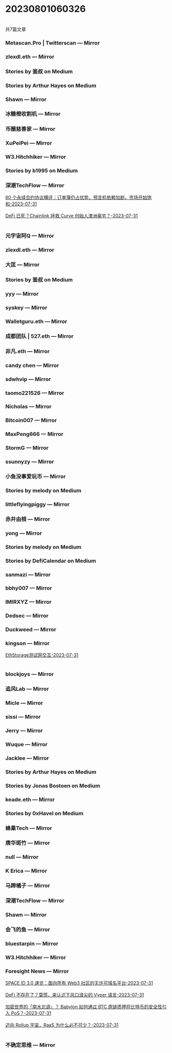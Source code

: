 <h1>20230801060326</h1><br/>共7篇文章


###  Metascan.Pro | Twitterscan — Mirror









###  zlexdl.eth — Mirror







###  Stories by 鉴叔 on Medium









###  Stories by Arthur Hayes on Medium







###  Shawn — Mirror









###  冰糖橙收割机 — Mirror







###  币圈慈善家 — Mirror











###  XuPeiPei — Mirror







###  W3.Hitchhiker — Mirror











###  Stories by b1995 on Medium







###  深潮TechFlow — Mirror

<a target=_blank rel=nofollow href="https://mirror.xyz/0x0E58bB9795a9D0F065e3a8Cc2aed2A63D6977d8A/Yi5TkCQTh-_2GqXpWaU5QMeKS_N7Hd2c0IXNa4Df1Dg" >60 个永续合约协议横评：订单簿仍占优势，预言机依赖加剧，市场开始饱和-2023-07-31</a><br/><br/><a target=_blank rel=nofollow href="https://mirror.xyz/0x0E58bB9795a9D0F065e3a8Cc2aed2A63D6977d8A/ODm_Z0zwFtkTPUDItyAao0YtSLTrmv2jL9T-k5imzIg" >DeFi 已死？Chainlink 拯救 Curve 创始人澳洲豪宅？-2023-07-31</a><br/><br/>











###  元宇宙阿Q — Mirror

















###  zlexdl.eth — Mirror









###  大匡 — Mirror







###  Stories by 鉴叔 on Medium









###  yyy — Mirror











###  syskey — Mirror











###  Walletguru.eth — Mirror













###  成都团队 | 527.eth — Mirror









###  非凡.eth — Mirror









###  candy chen — Mirror











###  sdwhvip — Mirror







###  taomo221526 — Mirror











###  Nicholas — Mirror











###  Bitcoin007 — Mirror









###  MaxPeng666 — Mirror



















###  StormG — Mirror







###  ssunnyzy — Mirror











###  小鱼没事爱玩币 — Mirror







###  Stories by melody on Medium









###  littleflyingpiggy — Mirror







###  赤井由根 — Mirror









###  yong — Mirror













###  Stories by melody on Medium







###  Stories by DefiCalendar on Medium







###  sanmazi — Mirror













###  bbhy007 — Mirror

















###  IMIRXYZ — Mirror











###  Dedsec — Mirror









###  Duckweed — Mirror















###  kingson — Mirror

<a target=_blank rel=nofollow href="https://mirror.xyz/kingson.eth/xWUAjv0xJJe-F_ldEj0sHl56BlNbEC5fYhbKzD1XNIE" >EthStorage测试网交互-2023-07-31</a><br/><br/>









###  blockjoys — Mirror









###  追风Lab — Mirror











###  Micle — Mirror









###  sissi — Mirror













###  Jerry — Mirror







###  Wuque — Mirror













###  Jacklee — Mirror











###  Stories by Arthur Hayes on Medium









###  Stories by Jonas Bostoen on Medium







###  keade.eth — Mirror









###  Stories by 0xHavel on Medium









###  蜂巢Tech — Mirror







###  唐华斑竹 — Mirror







###  null — Mirror













###  K Erica — Mirror









###  马蹄橘子 — Mirror







###  深潮TechFlow — Mirror



















###  Shawn — Mirror











###  会飞的鱼 — Mirror







###  bluestarpin — Mirror













###  W3.Hitchhiker — Mirror







###  Foresight News — Mirror

<a target=_blank rel=nofollow href="https://mirror.xyz/foresightnews.eth/TVX-xjjzVw6F-xJ2nJj8Au1JeMHAzHlpQkZkMlcFjx8" >SPACE ID 3.0 速览：面向所有 Web3 社区的无许可域名平台-2023-07-31</a><br/><br/><a target=_blank rel=nofollow href="https://mirror.xyz/foresightnews.eth/IOZc8oZePiZR2YE_lflDFO-a0A7Jwc-KE-ZUim3uPIE" >DeFi 不存在了？莫慌，来认识下风口浪尖的 Vyper 语言-2023-07-31</a><br/><br/><a target=_blank rel=nofollow href="https://mirror.xyz/foresightnews.eth/DAtgFVhMavz4qInLvmUusuNpNsxhYTQ68sa71kOzFzc" >加密世界的「南水北调」？ Babylon 如何通过 BTC 原链质押将比特币的安全性引入 PoS？-2023-07-31</a><br/><br/><a target=_blank rel=nofollow href="https://mirror.xyz/foresightnews.eth/ZGKgvBbi1OQIDOsHaGAPw1kyw6T0CaifHqRl-AHMoa8" >迈向 Rollup 宇宙，RaaS 为什么必不可少？-2023-07-31</a><br/><br/>







###  不确定思维 — Mirror











